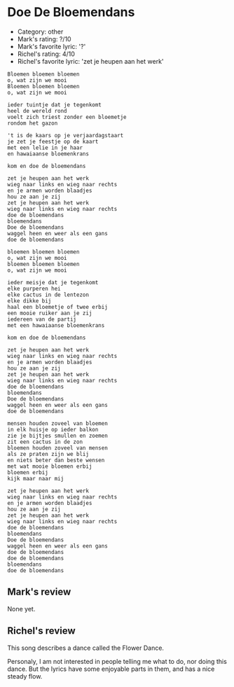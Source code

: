 # Doe De Bloemendans

 * Category: other
 * Mark's rating: ?/10
 * Mark's favorite lyric: '?'
 * Richel's rating: 4/10
 * Richel's favorite lyric: 'zet je heupen aan het werk'

```
Bloemen bloemen bloemen
o, wat zijn we mooi
Bloemen bloemen bloemen
o, wat zijn we mooi

ieder tuintje dat je tegenkomt
heel de wereld rond
voelt zich triest zonder een bloemetje
rondom het gazon

't is de kaars op je verjaardagstaart
je zet je feestje op de kaart
met een lelie in je haar
en hawaiaanse bloemenkrans

kom en doe de bloemendans

zet je heupen aan het werk
wieg naar links en wieg naar rechts
en je armen worden blaadjes
hou ze aan je zij
zet je heupen aan het werk
wieg naar links en wieg naar rechts
doe de bloemendans
bloemendans
Doe de bloemendans
waggel heen en weer als een gans
doe de bloemendans

bloemen bloemen bloemen
o, wat zijn we mooi
bloemen bloemen bloemen
o, wat zijn we mooi

ieder meisje dat je tegenkomt
elke purperen hei
elke cactus in de lentezon
elke dikke bij
haal een bloemetje of twee erbij
een mooie ruiker aan je zij
iedereen van de partij
met een hawaiaanse bloemenkrans

kom en doe de bloemendans

zet je heupen aan het werk
wieg naar links en wieg naar rechts
en je armen worden blaadjes
hou ze aan je zij
zet je heupen aan het werk
wieg naar links en wieg naar rechts
doe de bloemendans
bloemendans
Doe de bloemendans
waggel heen en weer als een gans
doe de bloemendans

mensen houden zoveel van bloemen
in elk huisje op ieder balkon
zie je bijtjes smullen en zoemen
zit een cactus in de zon
bloemen houden zoveel van mensen
als ze praten zijn we blij
en niets beter dan beste wensen
met wat mooie bloemen erbij
bloemen erbij
kijk maar naar mij

zet je heupen aan het werk
wieg naar links en wieg naar rechts
en je armen worden blaadjes
hou ze aan je zij
zet je heupen aan het werk
wieg naar links en wieg naar rechts
doe de bloemendans
bloemendans
Doe de bloemendans
waggel heen en weer als een gans
doe de bloemendans
doe de bloemendans
bloemendans
doe de bloemendans

```

## Mark's review

None yet.

## Richel's review

This song describes a dance called the Flower Dance.

Personaly, I am not interested in people telling me what to do, nor doing this dance. But the lyrics have some enjoyable parts in them, and has a nice steady flow.